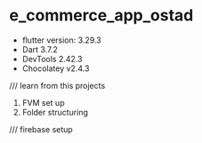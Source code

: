 # e_commerce_app_ostad

* flutter version: 3.29.3
* Dart 3.7.2
* DevTools 2.42.3
* Chocolatey v2.4.3

/// learn from this projects

1. FVM set up
2. Folder structuring


/// firebase setup




